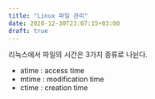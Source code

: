 ```yaml
---
title: "Linux 파일 관리"
date: 2020-12-30T23:07:15+03:00
draft: true
---
```


리눅스에서 파일의 시간은 3가지 종류로 나뉜다.

- atime : access time
- mtime : modification time
- ctime : creation time

